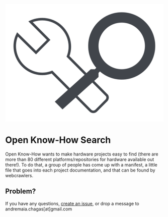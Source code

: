 [![Open Know-How logo](public/logo.svg)](https://search.openknowhow.org)



# Open Know-How Search

Open Know-How wants to make hardware projects easy to find (there are more than 80 different platforms/repositories for hardware available out there!). To do that, a group of people has come up with a manifest, a little file that goes into each project documentation, and that can be found by webcrawlers.


## Problem?

If you have any questions, [create an issue](https://github.com/OpenKnowHow/okh-log/issues/new), or drop a message to andremaia.chagas[at]gmail.com
